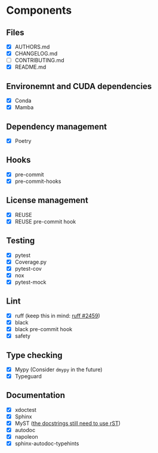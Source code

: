 <!--
SPDX-FileCopyrightText: 2023 The Template-Sandbox Authors

SPDX-License-Identifier: CC-BY-4.0
-->

# Components

## Files

- [x] AUTHORS.md
- [x] CHANGELOG.md
- [ ] CONTRIBUTING.md
- [x] README.md

## Environemnt and CUDA dependencies

- [x] Conda
- [x] Mamba

## Dependency management

- [x] Poetry

## Hooks

- [x] pre-commit
- [x] pre-commit-hooks

## License management

- [x] REUSE
- [x] REUSE pre-commit hook

## Testing

- [x] pytest
- [x] Coverage.py
- [x] pytest-cov
- [x] nox
- [x] pytest-mock

## Lint

- [x] ruff (keep this in mind: [ruff #2459](https://github.com/charliermarsh/ruff/issues/2459))
- [x] black
- [x] black pre-commit hook
- [x] safety

## Type checking

- [x] Mypy (Consider `dmypy` in the future)
- [x] Typeguard

## Documentation

- [x] xdoctest
- [x] Sphinx
- [x] MyST ([the docstrings still need to use rST](https://myst-parser.readthedocs.io/en/v0.15.2_a/sphinx/use.html#use-sphinx-ext-autodoc-in-markdown-files))
- [x] autodoc
- [x] napoleon
- [x] sphinx-autodoc-typehints
